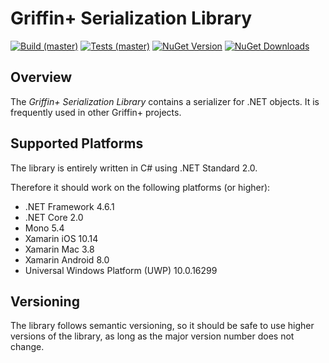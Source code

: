 # Griffin+ Serialization Library

[![Build (master)](https://img.shields.io/appveyor/ci/ravenpride/dotnet-libs-serialization/master.svg?logo=appveyor)](https://ci.appveyor.com/project/ravenpride/dotnet-libs-serialization/branch/master)
[![Tests (master)](https://img.shields.io/appveyor/tests/ravenpride/dotnet-libs-serialization/master.svg?logo=appveyor)](https://ci.appveyor.com/project/ravenpride/dotnet-libs-serialization/branch/master/tests)
[![NuGet Version](https://img.shields.io/nuget/v/GriffinPlus.Lib.Serialization.svg)](https://www.nuget.org/packages/GriffinPlus.Lib.Serialization)
[![NuGet Downloads](https://img.shields.io/nuget/dt/GriffinPlus.Lib.Serialization.svg)](https://www.nuget.org/packages/GriffinPlus.Lib.Serialization)

## Overview

The *Griffin+ Serialization Library* contains a serializer for .NET objects. It is frequently used in other Griffin+ projects.

## Supported Platforms

The library is entirely written in C# using .NET Standard 2.0.

Therefore it should work on the following platforms (or higher):
- .NET Framework 4.6.1
- .NET Core 2.0
- Mono 5.4
- Xamarin iOS 10.14
- Xamarin Mac 3.8
- Xamarin Android 8.0
- Universal Windows Platform (UWP) 10.0.16299

## Versioning

The library follows semantic versioning, so it should be safe to use higher versions of the library, as long as the major version number does not change.
